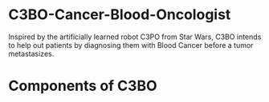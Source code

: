 # C3BO-Cancer-Blood-Oncologist
Inspired by the artificially learned robot C3PO from Star Wars, C3BO intends to help out patients by diagnosing them with Blood Cancer before a tumor metastasizes.


# Components of C3BO
